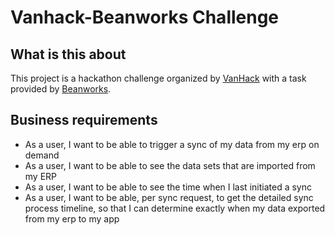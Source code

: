 # Vanhack-Beanworks Challenge


## What is this about

This project is a hackathon challenge organized by [VanHack](https://www.vanhack.com/) with a task provided by [Beanworks](https://www.beanworks.com/).


## Business requirements

- As a user, I want to be able to trigger a sync of my data from my erp on demand
- As a user, I want to be able to see the data sets that are imported from my ERP
- As a user, I want to be able to see the time when I last initiated a sync
- As a user, I want to be able, per sync request, to get the detailed sync process timeline, so
that I can determine exactly when my data exported from my erp to my app

